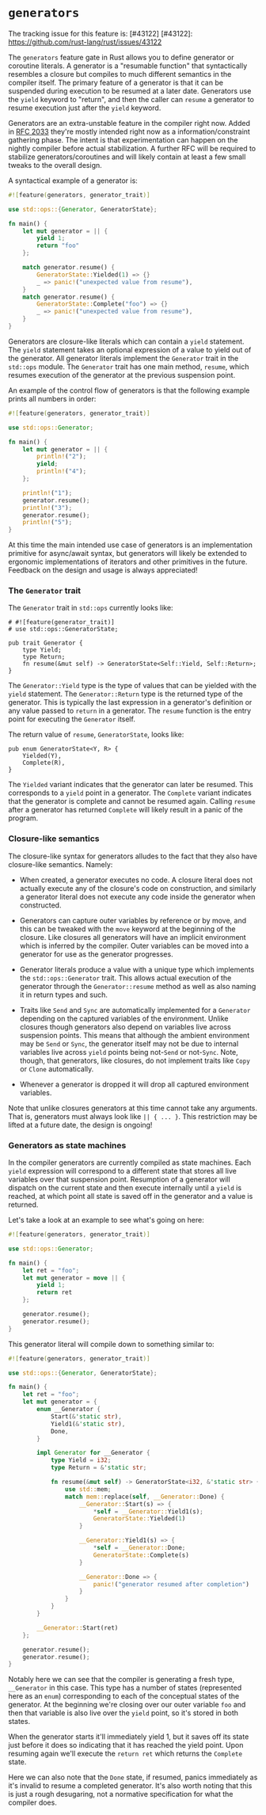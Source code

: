 # `generators`

The tracking issue for this feature is: [#43122]
[#43122]: https://github.com/rust-lang/rust/issues/43122

The `generators` feature gate in Rust allows you to define generator or
coroutine literals. A generator is a "resumable function" that syntactically
resembles a closure but compiles to much different semantics in the compiler
itself. The primary feature of a generator is that it can be suspended during
execution to be resumed at a later date. Generators use the `yield` keyword to
"return", and then the caller can `resume` a generator to resume execution just
after the `yield` keyword.

Generators are an extra-unstable feature in the compiler right now. Added in
[RFC 2033] they're mostly intended right now as a information/constraint
gathering phase. The intent is that experimentation can happen on the nightly
compiler before actual stabilization. A further RFC will be required to
stabilize generators/coroutines and will likely contain at least a few small
tweaks to the overall design.

[RFC 2033]: https://github.com/rust-lang/rfcs/pull/2033

A syntactical example of a generator is:

```rust
#![feature(generators, generator_trait)]

use std::ops::{Generator, GeneratorState};

fn main() {
    let mut generator = || {
        yield 1;
        return "foo"
    };

    match generator.resume() {
        GeneratorState::Yielded(1) => {}
        _ => panic!("unexpected value from resume"),
    }
    match generator.resume() {
        GeneratorState::Complete("foo") => {}
        _ => panic!("unexpected value from resume"),
    }
}
```

Generators are closure-like literals which can contain a `yield` statement. The
`yield` statement takes an optional expression of a value to yield out of the
generator. All generator literals implement the `Generator` trait in the
`std::ops` module. The `Generator` trait has one main method, `resume`, which
resumes execution of the generator at the previous suspension point.

An example of the control flow of generators is that the following example
prints all numbers in order:

```rust
#![feature(generators, generator_trait)]

use std::ops::Generator;

fn main() {
    let mut generator = || {
        println!("2");
        yield;
        println!("4");
    };

    println!("1");
    generator.resume();
    println!("3");
    generator.resume();
    println!("5");
}
```

At this time the main intended use case of generators is an implementation
primitive for async/await syntax, but generators will likely be extended to
ergonomic implementations of iterators and other primitives in the future.
Feedback on the design and usage is always appreciated!

### The `Generator` trait

The `Generator` trait in `std::ops` currently looks like:

```
# #![feature(generator_trait)]
# use std::ops::GeneratorState;

pub trait Generator {
    type Yield;
    type Return;
    fn resume(&mut self) -> GeneratorState<Self::Yield, Self::Return>;
}
```

The `Generator::Yield` type is the type of values that can be yielded with the
`yield` statement. The `Generator::Return` type is the returned type of the
generator. This is typically the last expression in a generator's definition or
any value passed to `return` in a generator. The `resume` function is the entry
point for executing the `Generator` itself.

The return value of `resume`, `GeneratorState`, looks like:

```
pub enum GeneratorState<Y, R> {
    Yielded(Y),
    Complete(R),
}
```

The `Yielded` variant indicates that the generator can later be resumed. This
corresponds to a `yield` point in a generator. The `Complete` variant indicates
that the generator is complete and cannot be resumed again. Calling `resume`
after a generator has returned `Complete` will likely result in a panic of the
program.

### Closure-like semantics

The closure-like syntax for generators alludes to the fact that they also have
closure-like semantics. Namely:

* When created, a generator executes no code. A closure literal does not
  actually execute any of the closure's code on construction, and similarly a
  generator literal does not execute any code inside the generator when
  constructed.

* Generators can capture outer variables by reference or by move, and this can
  be tweaked with the `move` keyword at the beginning of the closure. Like
  closures all generators will have an implicit environment which is inferred by
  the compiler. Outer variables can be moved into a generator for use as the
  generator progresses.

* Generator literals produce a value with a unique type which implements the
  `std::ops::Generator` trait. This allows actual execution of the generator
  through the `Generator::resume` method as well as also naming it in return
  types and such.

* Traits like `Send` and `Sync` are automatically implemented for a `Generator`
  depending on the captured variables of the environment. Unlike closures though
  generators also depend on variables live across suspension points. This means
  that although the ambient environment may be `Send` or `Sync`, the generator
  itself may not be due to internal variables live across `yield` points being
  not-`Send` or not-`Sync`. Note, though, that generators, like closures, do
  not implement traits like `Copy` or `Clone` automatically.

* Whenever a generator is dropped it will drop all captured environment
  variables.

Note that unlike closures generators at this time cannot take any arguments.
That is, generators must always look like `|| { ... }`. This restriction may be
lifted at a future date, the design is ongoing!

### Generators as state machines

In the compiler generators are currently compiled as state machines. Each
`yield` expression will correspond to a different state that stores all live
variables over that suspension point. Resumption of a generator will dispatch on
the current state and then execute internally until a `yield` is reached, at
which point all state is saved off in the generator and a value is returned.

Let's take a look at an example to see what's going on here:

```rust
#![feature(generators, generator_trait)]

use std::ops::Generator;

fn main() {
    let ret = "foo";
    let mut generator = move || {
        yield 1;
        return ret
    };

    generator.resume();
    generator.resume();
}
```

This generator literal will compile down to something similar to:

```rust
#![feature(generators, generator_trait)]

use std::ops::{Generator, GeneratorState};

fn main() {
    let ret = "foo";
    let mut generator = {
        enum __Generator {
            Start(&'static str),
            Yield1(&'static str),
            Done,
        }

        impl Generator for __Generator {
            type Yield = i32;
            type Return = &'static str;

            fn resume(&mut self) -> GeneratorState<i32, &'static str> {
                use std::mem;
                match mem::replace(self, __Generator::Done) {
                    __Generator::Start(s) => {
                        *self = __Generator::Yield1(s);
                        GeneratorState::Yielded(1)
                    }

                    __Generator::Yield1(s) => {
                        *self = __Generator::Done;
                        GeneratorState::Complete(s)
                    }

                    __Generator::Done => {
                        panic!("generator resumed after completion")
                    }
                }
            }
        }

        __Generator::Start(ret)
    };

    generator.resume();
    generator.resume();
}
```

Notably here we can see that the compiler is generating a fresh type,
`__Generator` in this case. This type has a number of states (represented here
as an `enum`) corresponding to each of the conceptual states of the generator.
At the beginning we're closing over our outer variable `foo` and then that
variable is also live over the `yield` point, so it's stored in both states.

When the generator starts it'll immediately yield 1, but it saves off its state
just before it does so indicating that it has reached the yield point. Upon
resuming again we'll execute the `return ret` which returns the `Complete`
state.

Here we can also note that the `Done` state, if resumed, panics immediately as
it's invalid to resume a completed generator. It's also worth noting that this
is just a rough desugaring, not a normative specification for what the compiler
does.
